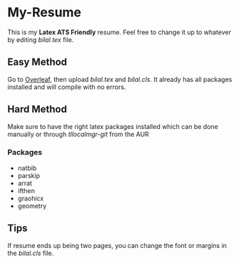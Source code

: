 # My-Resume

This is my **Latex ATS Friendly** resume. Feel free to change it up to whatever by editing *bilal.tex* file.

## Easy Method

Go to [Overleaf](https://www.overleaf.com/), then upload *bilal.tex* and *bilal.cls*. It already has all packages installed and will compile with no errors.

## Hard Method

Make sure to have the right latex packages installed which can be done manually or through *tllocalmgr-git* from the AUR

### Packages

+ natbib
+ parskip
+ arrat
+ ifthen
+ graohicx
+ geometry

## Tips

If resume ends up being two pages, you can change the font or margins in the *bilal.cls* file. 
